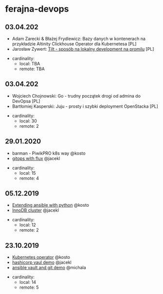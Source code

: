 # ferajna-devops

## 03.04.202
- Adam Zarecki & Błażej Frydlewicz: Bazy danych w kontenerach na przykładzie Altinity Clickhouse Operator dla Kubernetesa [PL]
- Jarosław Zywert: [Tilt - sposób na lokalny development na promilu](tilt-as-new-dev-env) [PL]


* cardinality:
    * local: TBA
    * remote: TBA

## 03.04.202
- Wojciech Chojnowski: Go - trudny początek drogi od admina do DevOpsa [PL]
- Bartłomiej Kasperski: Juju - prosty i szybki deployment OpenStacka [PL]


* cardinality:
    * local: 30
    * remote: 2



## 29.01.2020
- barman - PiwikPRO k8s way  @kosto
- [gitops with flux](https://github.com/PiwikPRO/ferajna-devops/tree/master/gitops_flux) @jacekl

* cardinality:
    * local: 15
    * remote: 4

## 05.12.2019
- [Extending ansible with python](https://github.com/PiwikPRO/ferajna-devops/tree/master/extending_ansible_with_python) @kosto
- [InnoDB cluster](https://github.com/PiwikPRO/ferajna-devops/tree/master/innodb_cluster) @jacekl

* cardinality:
    * local: 12
    * remote: 2



## 23.10.2019
- [Kubernetes operator](https://github.com/PiwikPRO/ferajna-devops/tree/master/kubernetes_operators) @kosto
- [hashicorp vaul demo](https://github.com/PiwikPRO/ferajna-devops/tree/master/hashicorp_vault) @jacekl
- [ansible vault and git demo](https://github.com/building5/ansible-vault-tools) @michala

* cardinality:
    * local: 14
    * remote: 5
